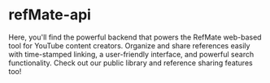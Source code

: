 # refMate-api
Here, you'll find the powerful backend that powers the RefMate web-based tool for YouTube content creators. Organize and share references easily with time-stamped linking, a user-friendly interface, and powerful search functionality. Check out our public library and reference sharing features too!
